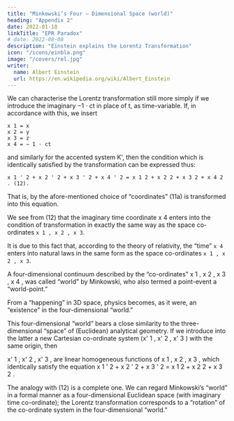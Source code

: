 ```yaml
---
title: "Minkowski’s Four — Dimensional Space (world)"
heading: "Appendix 2"
date: 2022-01-10
linkTitle: "EPR Paradox"
# date: 2022-08-08
description: "Einstein explains the Lorentz Transformation"
icon: "/icons/einbla.png"
image: "/covers/rel.jpg"
writer:
  name: Albert Einstein
  url: https://en.wikipedia.org/wiki/Albert_Einstein
---
```



We can characterise the Lorentz transformation still more simply if we introduce the imaginary −1 ⋅ ct in place of t, as time-variable. If, in accordance with this, we insert

```
x 1 = x
x 2 = y
x 3 = z
x 4 = − 1 ⋅ ct
```

and similarly for the accented system K', then the condition which is identically satisfied by the transformation can be expressed thus:

```
x 1 ' 2 + x 2 ' 2 + x 3 ' 2 + x 4 ' 2 = x 1 2 + x 2 2 + x 3 2 + x 4 2 . (12).
```

That is, by the afore-mentioned choice of “coordinates” (11a) is transformed into this equation.

We see from (12) that the imaginary time coordinate x 4 enters into the condition of transformation in exactly the same way as the space co-ordinates `x 1 , x 2 , x 3`. 

It is due to this fact that, according to the theory of relativity, the “time” `x 4` enters into natural laws in the same form as the space co-ordinates `x 1 , x 2 , x 3`.

A four-dimensional continuum described by the “co-ordinates” x 1 , x 2 , x 3 , x 4 , was called “world” by Minkowski, who also termed a point-event a “world-point.” 

From a “happening” in 3D space, physics becomes, as it were,  an “existence” in the four-dimensional “world.”

This four-dimensional “world” bears a close similarity to the three-dimensional “space” of (Euclidean) analytical geometry. If we introduce into the latter a new Cartesian co-ordinate system (x' 1 , x' 2 , x' 3 ) with the same origin, then


x' 1 , x' 2 , x' 3 , are linear homogeneous functions of
x 1 , x 2 , x 3 , which identically satisfy the equation
x 1 ' 2 + x 2 ' 2 + x 3 ' 2 = x 1 2 + x 2 2 + x 3 2 .

The analogy with (12) is a complete one. We can regard Minkowski’s “world” in a formal manner as a four-dimensional Euclidean space (with imaginary time co-ordinate); the Lorentz transformation corresponds to a “rotation” of the co-ordinate system in the four-dimensional “world.”
